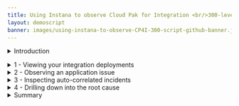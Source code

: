 ```yaml
---
title: Using Instana to observe Cloud Pak for Integration <br/>300-level live demo
layout: demoscript
banner: images/using-instana-to-observe-CP4I-300-script-github-banner.jpg
---
```


<span id="top"></span>

<details markdown="1">

<summary>Introduction</summary>

Today we will see how a bank uses IBM Instana to monitor the IBM Cloud Pak for Integration. The bank's mobile application is based on a microservices architecture, with independently developed components working together to provide customers access to their accounts. The application uses a collection of technologies, including MQ, App Connect Enterprise, API Connect, Node.js, WebSphere Liberty and DB2.

Instana is able to automatically discover the relationships between these components by tracking every message as it passes through the system. This tracking is based on Open Telemetry and is designed to minimize the performance impact of collecting this data. 

We will start by seeing how Instana examines the activity and health
of these components, using MQ as an example. We'll then see how the bank is alerted to a live production issue. The team will visualize the banking application that is experiencing the issue, with auto-correlated events highlighted within the context of that application. The team will then drill down into the root cause to understand how to resolve the issue and prevent it from happening in the future.

Let’s get started!

(Demo intro slides <a href="https://ibm.box.com/s/c7h0gc1wy16yyhiy7ygrxad4vj5wl1km" target="_blank" rel="noreferrer">here</a>)

(Printer-ready PDF of demo script <a href="https://ibm.box.com/s/fd0ceiezrh9hjg2fe3gea2ge15y6zwt3" target="_blank" rel="noreferrer">here</a>)

**[Go to top](#top)**

<br/><br/>
</details>

<span id="ViewingIntegration"></span>
<details markdown="1">

<summary>1 - Viewing your integration deployments</summary>

<br/> 

| **1.1** | **Understand the Instana platform** |
| :--- | :--- |
| **Narration** | Focus Bank uses a microservices architecture for their application development. IBM API Connect exposes REST APIs to the application, IBM MQ provides the reliable communication, and IBM App Connect Enterprise the glue between microservices. The integration and application teams and the SRE (Site Reliability Engineer) need to be able to observe the environment and be alerted to issues that occur. They need to work together, collaboratively, to assure the bank’s applications are available.<br/><br/>IBM Instana provides a full-stack observability platform. The home screen shows five categories, which act as launch points based on your role:<br/><br/>1. 'Website & Mobile Apps' shows the end-user interaction and their experiences.<br/><br/>2. 'Applications' focuses on the server-side of the application, such as the number of calls, latency, and error call rate. <br/><br/>3. 'Platform' shows the target deployment environments that are used for the applications, such as Kubernetes, Cloud Foundry and vSphere.<br/><br/>4.	'Infrastructure' shows with the physical and virtualized servers underpinning the applications.<br/><br/>5. 'Events' highlights the incidents that the operational team should be reviewing. <br/><br/>These views are built by Instana agents that are installed on each of the monitored hosts. The agents automatically capture every service invocation, which are sent to the Instana back-end server for aggregation and analytics. Each agent has several technology sensors that understand how to collect the data - for instance there are MQ, App Connect Enterprise, DataPower and DB2 sensors. |
| **Action** &nbsp; 1.1.1 | Show the Instana home screen and explain each category.<br><img src="images/1-1-1-instana-home-screen.png" width="800" /> |

| **1.2** | **View the entire network** |
| :--- | :--- |
| **Narration** | Let’s look at Focus Bank’s infrastructure.<br/><br/>Instana provides an infrastructure map across the entire estate. This is automatically discovered by the Instana agents, with additional user categorization possible. <br/><br/>In Instana, servers are referred to as hosts. These hosts include those used for the integration technology as well as the microservices that make up the application. This view is not limited to a single data center - it is a global hybrid multi-cloud view where hosts are on-premises and in public cloud environments.<br/><br/>If we click one of the hosts, this will show the hardware specification and immediately highlight any issues with the infrastructure. In this case, there are no issues. Scrolling down, we can see the components installed: IBM MQ, IBM App Connect Enterprise and several others. <br/><br/>Let’s click into the host dashboard to take a deeper look. |
| **Action** &nbsp; 1.2.1 | Click the **infrastructure** icon.<br><img src="images/1-2-1-infrastructure-icon.png" width="800" /> |
| **Action** &nbsp; 1.2.2 | Point out that the servers are configured for this Instana instance. The servers are distributed across the globe: a server in **us-central** (1), while another is in **westeurope** (2).<br><img src="images/1-2-2-servers.png" width="800" /> |
| **Action** &nbsp; 1.2.3 | Zoom into the **america-cp4i** category and hover your mouse over each server to show the components. <br><img src="images/1-2-3-cp4i-category.png" width="800" /> |
| **Action** &nbsp; 1.2.4 | As you hover over each server, stop when you see **IBM MQ Queue Manager** within the list.<br><img src="images/1-2-4-mq-dashboard.png" width="800" /> |
| **Action** &nbsp; 1.2.5 | Click the server with IBM MQ and scroll down to view the components installed on the server. <br><img src="images/1-2-5-components.png" width="800" /> |
| **Action** &nbsp; 1.2.6 | Click **Open Dashboard**. <br><img src="images/1-2-6-open-dashboard.png" width="800" /> |

| **1.3** | **Examine IBM MQ’s metrics** |
| :--- | :--- |
| **Narration** | Instana displays details such as the operating system and hostname. Live and historical charts are available for various metrics such as CPU, memory, network and disk utilization. The software components running on the host can also be seen. <br/><br/>Let’s take a closer look at the MQ component. |
| **Action** &nbsp; 1.3.1 | Expand the **IBM MQ Queue Manager** section (1) and click the link (2).<br><img src="images/1-3-1-link.png" width="800" /> |
| **Narration** | Here we can see the details for the IBM MQ Queue Manager. This is the default view that Instana provides automatically. <br/><br/>The MQ agent understands how to collect the metrics. The live and historical metrics show the number of connections into the queue manager, the number of messages, and the configured MQ objects. If we look at the queues table, we can quickly filter and see the current state, such as the number of messages on the queue, and the time of the last put and get. We can dig deeper into all the queues, topics and applications associated with the queue manager, and see the details. |
| **Action** &nbsp; 1.3.2 | <inline-notification text="Two queue managers are used for the banking application. You could be in either queue manager at this point, depending on which machine and queue manager you selected previously. If the IBM MQ instance starts with **corebanking** (1), search for the BALANCE queue in the next step. Otherwise, search for AUDIT."></inline-notification> <br/>Scroll down to the **Queues** table (2), and type either **balance** or **audit** into the **Search bar** (3). (As explained in the note above, you might have either choice.) <br><img src="images/1-3-2-search.png" width="800" /> |
| **Action** &nbsp; 1.3.3 | Click the top queue.<br><img src="images/1-3-3-click-queue.png" width="800" /> |
| **Action** &nbsp; 1.3.4 | Point out the **queue attributes** (1), **number of messages processed** (2) and **old message on the queue** (3). <br><img src="images/1-3-4-details.png" width="800" /> |

**[Go to top](#top)**
<br/><br/>
</details>
<span id="Observe"></span>
<details markdown="1">

<summary>2 - Observing an application issue</summary>

<br/>

| **2.1** | **Review the application** |
| :--- | :--- |
| **Narration** | Instana has just sent Focus Bank’s SRE team an alert about a sudden increase in errors on their Banking application.<br/><br/>The alert shows up in the team's Slack channel, but it can also be configured to show up in PagerDuty, Microsoft Teams, and <a href="https://www.ibm.com/docs/en/instana-observability/current?topic=apis-alerting" target="_blank" rel="noreferrer">many others</a>.<br/><br/>Instana only sends alerts when end users are impacted, so the SREs know this is an issue that needs their attention.<br/><br/>The SRE team clicks on the Banking App summary tab and immediately sees that the erroneous call rate and latency has increased. Clearly something has suddenly started to go wrong. <br/><br/>The SRE team arranges a call with the application and integration teams so they can investigate together. Everyone on the call has a different level of knowledge of the application, so the team looks at the component topology. <br/><br/>They see the 'bankUI' microservice is where the communication starts. Requests from the ‘bankui’ pass through the API gateway (DataPower) to protect the downstream APIs from unauthorized access. There are six separate request flows:<br/><br/>• Transfer – implemented using App Connect<br/>• Balance – implemented using App Connect<br/>• Audit – implemented using App Connect<br/>• Notification – implemented using Node.js<br/>• Fraud – implemented using Java in Open Liberty<br/>• Authentication – implemented using Java in Open Liberty<br/><br/>Some of these depend on further downstream components such as IBM MQ and DB2. All of these components and their relationships are automatically discovered and visually displayed. <br/><br/>They can see there are problems with the application because several services are highlighted in yellow. |
| **Action** &nbsp; 2.1.1 | Change the time period Instana is showing to 45 minutes past the hour, for a 15 minute window (1). Click **Set Time** (2).<br><img src="images/2-1-1-set-time.png" width="800" /> |
| **Action** &nbsp; 2.1.2 | Click the **Application** icon (1), and select **Banking App** (2) from the table.<br><img src="images/2-1-2-banking-app.png" width="800" /> |
| **Action** &nbsp; 2.1.3 | Show the **Erroneous Call Rate** (1) and **Latency** (2) graphs. Click the **Dependencies** (3) tab.<br><img src="images/2-1-3-graphs-dependencies.png" width="800" /> |
| **Action** &nbsp; 2.1.4 | Click through the components connected to the right of DataPower, pausing to show the technology being used and the summarized view. <br><img src="images/2-1-4-summarized-view.png" width="800" /> |
 
**[Go to top](#top)**
<br/><br/>
</details> 
<span id="Inspect"></span>
<details markdown="1">

<summary>3 - Inspecting auto-correlated incidents</summary>

<br/>

| **3.1** | **Examine the issue** |
| :--- | :--- |
| **Narration** | The SRE team clicks on the issue to inspect in more detail.<br/><br/>They see all the issues correlated together for the current incident on the events page. Instana classifies events into three categories:<br/><br/>1. Changes, for example a configuration change that may have occurred in the environment.<br/>2. Issues, that are identified within an individual component.<br/>3. Incidents, which correlate issues and changes automatically together.<br/><br/>The teams can see that the incident is still active, and the triggering event is still highlighted. A graphical view of the error is shown, explaining when the error started and the rate of failure. |
| **Action** &nbsp; 3.1.1 | Click the **Issues** button (1) and select **Sudden increase in the number of erroneous calls** (2). <br><img src="images/3-1-1-sudden-increase.png" width="800" /> |
| **Action** &nbsp; 3.1.2 | Show the issue is still open (1). Click the **Analyze Calls** button (2).   <br><img src="images/3-1-2-analyze-calls-button.png" width="800" /> |
 
**[Go to top](#top)**
<br/><br/>
</details>
<span id="DrillingDown"></span>
<details markdown="1">

<summary>4 - Drilling down into the root cause</summary>

<br/>

| **4.1** | **View the calls via the dashboard** |
| :--- | :--- |
| **Narration** | The team navigates into the affected API invocations to investigate. Instana traces every step of an invocation, without sampling, assuring all components are traced and allowing each technology area to be investigated. The team selects one of the invocations for further analysis. |
| **Action** &nbsp; 4.1.1 | Expand the **GET /api/balance** row, showing all the affected calls. <br><img src="images/4-1-1-affected-calls.png" width="800" /> |
| **Action** &nbsp; 4.1.2 | Click the invocation at the top of the list. <br><img src="images/4-1-2-click-call.png" width="800" /> |

| **4.2** | **Understand the impact and source of the incident** |
| :--- | :--- |
| **Narration** | The teams see a hierarchical view of the invocation, all the way from the end-user's web browser to the backend system. There are a number of sub-calls traced, and several are experiencing an undesirable delay and/or error. The timeline plots the duration of each sub-call, immediately highlighting where the issue may be located. |
| **Action** &nbsp; 4.2.1 | Highlight the **Sub Calls** (1), **Timeline** (2) and **Details** (3) section. <br><img src="images/4-2-1-highlight.png" width="800" /> |
| **Narration** | The team expands the call, allowing them to drill down and look at each step of the invocation. Within some components they can see sub-calls in an individual component, for instance individual input / output nodes in App Connect Enterprise. <br/><br/>The calls are automatically color labeled - one each for HTTP, MQ and JDBC traffic. As the team looks closer, they can identify the components that are bridging multiple protocols, as they have multiple colored bars. <br/><br/>At the top of the stack, they see that 503 – Service Unavailable is being returned to the calling application, with an approximate one second latency. They initially focus on the App Connect Enterprise calls and see the message put quickly onto the IBM MQ BALANCE.IN queue, to retrieve the balance. ACE then immediately waits for a response message on the BALANCE.OUT queue. This call fails after one second. The team suspects it may be an App Connect issue, but continues to look deeper. <br/><br/>They look at the emitted event and the MQ return code of 2033, which means ‘no message available’. App Connect tried to retrieve a response message for one second, and an error is returned when none were available. The teams agree that this suggests the issue is deeper into the call. They continue to dig into the call stack. <br/><br/>At the bottom of the call stack they can see an error connecting to the database from the Open Liberty Java application. The application team immediately investigates the issue, and are able to quickly resolve it. An issue that initially appeared to be a high latency in App Connect turned out to be an underlying database out-of-memory issue. All of this was discovered automatically by Instana. |
| **Action** &nbsp; 4.2.2 | <inline-notification text="As this is a live system, the number of sub-steps and the exact error message reported by the database may be different."></inline-notification> Expand the call stack (1). Highlight the **transport coloring** (2) and the high level errors (3).<br><img src="images/4-2-2-scroll-down.png" width="800" /> |
| **Action** &nbsp; 4.2.3 | Collapse and click the **Balance.get... MESSAGING** call. As highlighted in the narration, explain how App Connect successfully places the message on IBM MQ. <br><img src="images/4-2-3-balance-get.png" width="800" /> |
| **Action** &nbsp; 4.2.4 | Click the **! Balance.gen** call (1). On the right hand side, scroll down (2) and show the **messaging.ibmmq.return_code** value (3). As highlighted in the narration, explain how MQ did not receive a response message within a second, which caused it to time out. <br><img src="images/4-2-4-click-call.png" width="800" /> |
| **Action** &nbsp; 4.2.5 | Expand the call stack and click the **!** (1) call immediately below the JmsBytesMessage entry. As highlighted in the narration, explain how the database is unavailable (2), and this causes no response message being returned to App Connect. <br><img src="images/4-2-5-connect-call.png" width="800" /> |
 
| **4.3** | **See that the issue is resolved** |
| :--- | :--- |
| **Narration** | Now that Instana has identified the root cause, the application team resolves the issue and views the live transactions flowing through the application.<br/><br/>As the team sees, API calls are now taking tens of milliseconds and completing successfully. |
| **Action** &nbsp; 4.3.1 | Expand the **Time Range** section (1), then change the time period Instana is showing to 'on the hour', for a 30 minute window (2). Click **Set Time** (3). <br><img src="images/4-3-1-change-time.png" width="800" /> |
| **Action** &nbsp; 4.3.2 | Click the **Application** icon (1) and select the **Banking App** row (2).  <br><img src="images/4-3-2-banking-app.png" width="800" /> |(
| **Action** &nbsp; 4.3.3 | Point out that the **Calls** (1), **Erroneous Call Rate** (2) and **Latency** (3) have returned back to normal. <br><img src="images/4-3-3-normal.png" width="800" /> |
 
**[Go to top](#top)**
<br/><br/>

</details>
<span id="Summary"></span>
<details markdown="1">

<summary>Summary</summary>

You’ve seen how Instana can help make the process of identifying problems and finding their root cause frictionless across technology stacks. Since Instana automates so many of the manual and labor-intensive aspects of the process, you do not need to worry about instrumenting applications or constantly monitoring for problems. And when problems do arise, you'll have all the trace data is at your fingertips – assuring issues are resolved swiftly to minimize the impact to end-users.

Thank you for attending today’s demonstration.

**[Go to top](#top)**

</details>